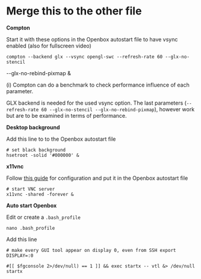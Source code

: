 # Merge this to the other file

**Compton**

Start it with these options in the Openbox autostart file to have vsync enabled (also for fullscreen video)

    compton --backend glx --vsync opengl-swc --refresh-rate 60 --glx-no-stencil
--glx-no-rebind-pixmap &

(i) Compton can do a benchmark to check performance influence of each parameter.

GLX backend is needed for the used vsync option. The last parameters (`--refresh-rate 60 --glx-no-stencil --glx-no-rebind-pixmap`), however work but are to be examined in terms of performance.

**Desktop background**

Add this line to to the Openbox autostart file

    # set black background
    hsetroot -solid '#000000' &

**x11vnc**

Follow [this guide](https://www.debian-administration.org/article/135/Remotely_administering_machines_graphically_with_VNC) for configuration and put it in the Openbox autostart file

    # start VNC server
    x11vnc -shared -forever &



**Auto start Openbox**

Edit or create a `.bash_profile`

    nano .bash_profile

Add this line

    # make every GUI tool appear on display 0, even from SSH export DISPLAY=:0

    #[[ $fgconsole 2>/dev/null) == 1 ]] && exec startx -- vtl &> /dev/null
    startx
